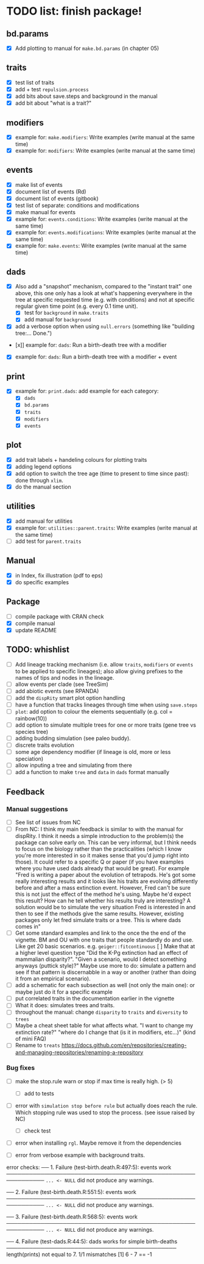 # TODO list: finish package!

## bd.params

 - [x] Add plotting to manual for `make.bd.params` (in chapter 05)

## traits

 - [x] test list of traits
 - [x] add + test `repulsion.process`
 - [x] add bits about save.steps and background in the manual
 - [x] add bit about "what is a trait?"

## modifiers

 - [x] example for: `make.modifiers`: Write examples (write manual at the same time)
 - [x] example for: `modifiers`: Write examples (write manual at the same time)

## events

 - [x] make list of events
 - [x] document list of events (Rd)
 - [x] document list of events (gitbook)
 - [x] test list of separate: conditions and modifications
 - [x] make manual for events
 - [x] example for: `events.conditions`: Write examples (write manual at the same time)
 - [x] example for: `events.modifications`: Write examples (write manual at the same time)
 - [x] example for: `make.events`: Write examples (write manual at the same time)

## dads

 - [x] Also add a "snapshot" mechanism, compared to the "instant trait" one above, this one only has a look at what's happening everywhere in the tree at specific requested time (e.g. with conditions) and not at specific regular given time point (e.g. every 0.1 time unit).
    - [x] test for `background` in `make.traits`
    - [x] add manual for `background`
 - [x] add a verbose option when using `null.errors` (something like "building tree:... Done.") 
 - [x]] example for: `dads`: Run a birth-death tree with a modifier
 - [x] example for: `dads`: Run a birth-death tree with a modifier + event

## print

 - [x] example for: `print.dads`: add example for each category:
   - [x] `dads`
   - [x] `bd.params`
   - [x] `traits`
   - [x] `modifiers`
   - [x] `events`

## plot

 - [x] add trait labels + handeling colours for plotting traits
 - [x] adding legend options
 - [x] add option to switch the tree age (time to present to time since past): done through `xlim`.
 - [x] do the manual section

## utilities

 - [x] add manual for utilities
 - [x] example for: `utilities::parent.traits`: Write examples (write manual at the same time)
 - [ ] add test for `parent.traits`

## Manual

 - [x] in Index, fix illustration (pdf to eps)
 - [x] do specific examples

## Package

 - [ ] compile package with CRAN check
 - [x] compile manual
 - [x] update README

## TODO: whishlist
 - [ ] Add lineage tracking mechanism (i.e. allow `traits`, `modifiers` or `events` to be applied to specific lineages); also allow giving prefixes to the names of tips and nodes in the lineage.
 - [ ] allow events per clade (see TreeSim)
 - [ ] add abiotic events (see RPANDA)
 - [ ] add the `dispRity` smart plot option handling
 - [ ] have a function that tracks lineages through time when using `save.steps`
 - [ ] `plot`: add option to colour the elements sequentially (e.g. col = rainbow(10))
 - [ ] add option to simulate multiple trees for one or more traits (gene tree vs species tree)
 - [ ] adding budding simulation (see paleo buddy).
 - [ ] discrete traits evolution
 - [ ] some age dependency modifier (if lineage is old, more or less speciation)
 - [ ] allow inputing a tree and simulating from there
 - [ ] add a function to make `tree` and `data` in `dads` format manually

## Feedback

### Manual suggestions
 - [ ] See list of issues from NC
 - [ ] From NC: I think my main feedback is similar to with the manual for dispRity. I think it needs a simple introduction to the problem(s) the package can solve early on. This can be very informal, but I think needs to focus on the biology rather than the practicalities (which I know you're more interested in so it makes sense that you'd jump right into those). It could refer to a specific Q or paper (if you have examples where you have used dads already that would be great). For example "Fred is writing a paper about the evolution of tetrapods. He's got some really interesting results and it looks like his traits are evolving differently before and after a mass extinction event. However, Fred can't be sure this is not just the effect of the method he's using. Maybe he'd expect this result? How can he tell whether his results truly are interesting? A solution would be to simulate the very situation Fred is interested in and then to see if the methods give the same results. However, existing packages only let fred simulate traits or a tree. This is where dads comes in"
 - [ ] Get some standard examples and link to the once the the end of the vignette. BM and OU with one traits that people standardly do and use. Like get 20 basic scenarios. e.g. `geiger::fitcontinuous`
      [ ] Make that at a higher level question type "Did the K-Pg extinction had an effect of mammalian disparity?". "Given a scenario, would I detect something anyways (puttick style)?" Maybe use more to do: simulate a pattern and see if that pattern is discernabble in a way or another (rather than doing it from an empirical scenario).
 - [ ] add a schematic for each subsection as well (not only the main one): or maybe just do it for a specific example
 - [ ] put correlated traits in the documentation earlier in the vignette
 - [ ] What it does: simulates trees and traits.
 - [ ] throughout the manual: change `disparity` to `traits` and `diversity` to `trees` 
 - [ ] Maybe a cheat sheet table for what affects what. "I want to change my extinction rate?" "where do I change that (is it in modifiers, etc...)" (kind of mini FAQ)
 - [ ] Rename to `treats` https://docs.github.com/en/repositories/creating-and-managing-repositories/renaming-a-repository
 
### Bug fixes
 - [ ] make the stop.rule warn or stop if max time is really high. (> 5)
    - [ ] add to tests
 - [ ] error with `simulation stop before rule` but actually does reach the rule. Which stopping rule was used to stop the process. (see issue raised by NC)
    - [ ] check test
 - [ ] error when installing `rgl`. Maybe remove it from the dependencies
 - [ ] error from verbose example with background traits.


 error checks:
 ── 1. Failure (test-birth.death.R:497:5): events work ────────────────────────────────────────────────────────────
`... <- NULL` did not produce any warnings.

── 2. Failure (test-birth.death.R:551:5): events work ────────────────────────────────────────────────────────────
`... <- NULL` did not produce any warnings.

── 3. Failure (test-birth.death.R:568:5): events work ────────────────────────────────────────────────────────────
`... <- NULL` did not produce any warnings.

── 4. Failure (test-dads.R:44:5): dads works for simple birth-deaths ─────────────────────────────────────────────
length(prints) not equal to 7.
1/1 mismatches
[1] 6 - 7 == -1
